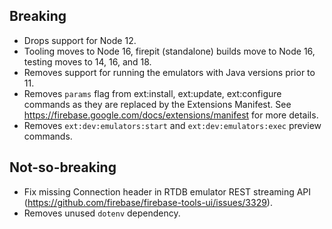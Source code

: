 ## Breaking

- Drops support for Node 12.
- Tooling moves to Node 16, firepit (standalone) builds move to Node 16, testing moves to 14, 16, and 18.
- Removes support for running the emulators with Java versions prior to 11.
- Removes `params` flag from ext:install, ext:update, ext:configure commands as they are replaced by the Extensions Manifest. See https://firebase.google.com/docs/extensions/manifest for more details.
- Removes `ext:dev:emulators:start` and `ext:dev:emulators:exec` preview commands.

## Not-so-breaking

- Fix missing Connection header in RTDB emulator REST streaming API (https://github.com/firebase/firebase-tools-ui/issues/3329).
- Removes unused `dotenv` dependency.
